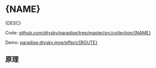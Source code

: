 # {NAME}

{DESC}  

Code: [github.com/dtysky/paradise/tree/master/src/collection/{NAME}](http://github.com/dtysky/paradise/tree/master/src/collection/{NAME})  

Demo: [paradise.dtysky.moe/effect/{ROUTE}](http://paradise.dtysky.moe/effect/{ROUTE})  

## 原理

